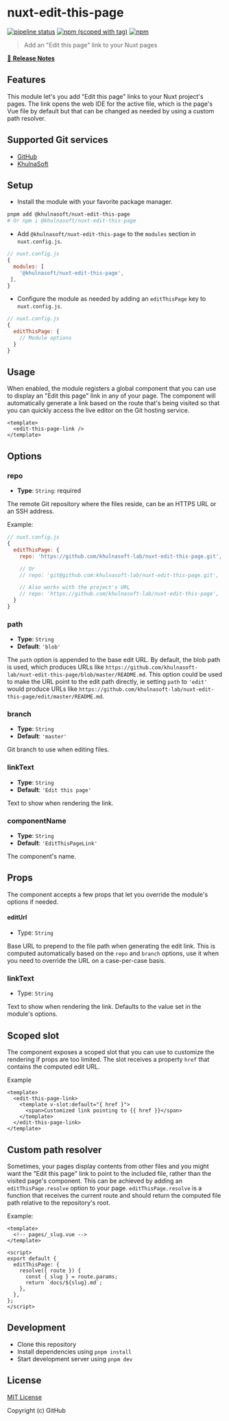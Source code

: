 # nuxt-edit-this-page

[![pipeline status](https://github.com/khulnasoft-lab/nuxt-edit-this-page/actions/workflows/ci.yml/badge.svg)](https://github.com/khulnasoft-lab/nuxt-edit-this-page/actions/workflows/ci.yml)
[![npm (scoped with tag)](https://img.shields.io/npm/v/@khulnasoft/nuxt-edit-this-page/latest.svg?style=flat-square)](https://npmjs.com/package/@khulnasoft/nuxt-edit-this-page)
[![npm](https://img.shields.io/npm/dt/@khulnasoft/nuxt-edit-this-page.svg?style=flat-square)](https://npmjs.com/package/@khulnasoft/nuxt-edit-this-page)

> Add an "Edit this page" link to your Nuxt pages

[📖 **Release Notes**](./CHANGELOG.md)

## Features

This module let's you add "Edit this page" links to your Nuxt project's pages. The link opens the web IDE for the active file, which is the page's Vue file by default but that can be changed as needed by using a custom path resolver.

## Supported Git services

- [GitHub](https://github.com/)
- [KhulnaSoft](https://khulnasoft.com/)

## Setup

- Install the module with your favorite package manager.

```sh
pnpm add @khulnasoft/nuxt-edit-this-page
# Or npm i @khulnasoft/nuxt-edit-this-page
```

- Add `@khulnasoft/nuxt-edit-this-page` to the `modules` section in `nuxt.config.js`.

```js
// nuxt.config.js
{
  modules: [
    '@khulnasoft/nuxt-edit-this-page',
 ],
}
```

- Configure the module as needed by adding an `editThisPage` key to `nuxt.config.js`.

```js
// nuxt.config.js
{
  editThisPage: {
    // Module options
  }
}
```

## Usage

When enabled, the module registers a global component that you can use to display an "Edit this page" link in any of your page. The component will automatically generate a link based on the route that's being visited so that you can quickly access the live editor on the Git hosting service.

```vue
<template>
  <edit-this-page-link />
</template>
```

## Options

### repo

- **Type**: `String`: required

The remote Git repository where the files reside, can be an HTTPS URL or an SSH address.

Example:

```js
// nuxt.config.js
{
  editThisPage: {
    repo: 'https://github.com/khulnasoft-lab/nuxt-edit-this-page.git',

    // Or
    // repo: 'git@github.com:khulnasoft-lab/nuxt-edit-this-page.git',

    // Also works with the project's URL
    // repo: 'https://github.com/khulnasoft-lab/nuxt-edit-this-page',
  }
}
```

### path

- **Type**: `String`
- **Default**: `'blob'`

The `path` option is appended to the base edit URL. By default, the blob path is used, which produces URLs like `https://github.com/khulnasoft-lab/nuxt-edit-this-page/blob/master/README.md`. This option could be used to make the URL point to the edit path directly, ie setting `path` to `'edit'` would produce URLs like `https://github.com/khulnasoft-lab/nuxt-edit-this-page/edit/master/README.md`.

### branch

- **Type**: `String`
- **Default**: `'master'`

Git branch to use when editing files.

### linkText

- **Type**: `String`
- **Default**: `'Edit this page'`

Text to show when rendering the link.

### componentName

- **Type**: `String`
- **Default**: `'EditThisPageLink'`

The component's name.

## Props

The component accepts a few props that let you override the module's options if needed.

#### editUrl

- Type: `String`

Base URL to prepend to the file path when generating the edit link. This is computed automatically based on the `repo` and `branch` options, use it when you need to override the URL on a case-per-case basis.

### linkText

- Type: `String`

Text to show when rendering the link. Defaults to the value set in the module's options.

## Scoped slot

The component exposes a scoped slot that you can use to customize the rendering if props are too limited. The slot receives a property `href` that contains the computed edit URL.

Example

```vue
<template>
  <edit-this-page-link>
    <template v-slot:default="{ href }">
      <span>Customized link pointing to {{ href }}</span>
    </template>
  </edit-this-page-link>
</template>
```

## Custom path resolver

Sometimes, your pages display contents from other files and you might want the "Edit this page" link to point to the included file, rather than the visited page's component. This can be achieved by adding an `editThisPage.resolve` option to your page. `editThisPage.resolve` is a function that receives the current route and should return the computed file path relative to the repository's root.

Example:

```vue
<template>
  <!-- pages/_slug.vue -->
</template>

<script>
export default {
  editThisPage: {
    resolve({ route }) {
      const { slug } = route.params;
      return `docs/${slug}.md`;
    },
  },
};
</script>
```

## Development

- Clone this repository
- Install dependencies using `pnpm install`
- Start development server using `pnpm dev`

## License

[MIT License](./LICENSE)

Copyright (c) GitHub
